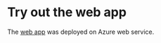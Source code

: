 # Try out the web app
The [web app](prognosify.azurewebsites.net) was deployed on Azure web service.

